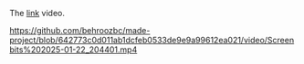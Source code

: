 The [link](https://raw.githubusercontent.com/behroozbc/made-project/refs/heads/main/video/Screenbits%202025-01-22_204401.mp4
) video.



https://github.com/behroozbc/made-project/blob/642773c0d011ab1dcfeb0533de9e9a99612ea021/video/Screenbits%202025-01-22_204401.mp4

